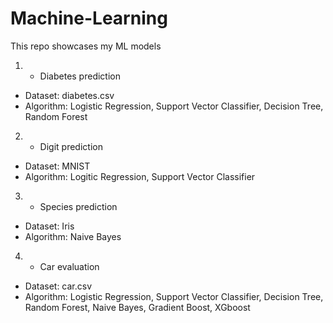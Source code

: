 # Machine-Learning

This repo showcases my ML models

1. * Diabetes prediction

* Dataset: diabetes.csv
* Algorithm: Logistic Regression, Support Vector Classifier, Decision Tree, Random Forest
   

2. * Digit prediction 
* Dataset: MNIST
* Algorithm: Logitic Regression, Support Vector Classifier


3. * Species prediction 
* Dataset: Iris
* Algorithm: Naive Bayes

   
4.  * Car evaluation
* Dataset: car.csv
* Algorithm: Logistic Regression, Support Vector Classifier, Decision Tree, Random Forest, Naive Bayes, Gradient Boost, XGboost
   
